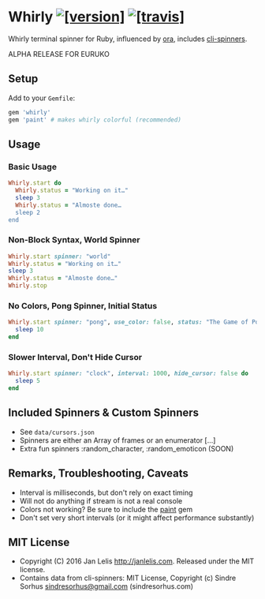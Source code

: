 # Whirly [![[version]](https://badge.fury.io/rb/whirly.svg)](http://badge.fury.io/rb/whirly)  [![[travis]](https://travis-ci.org/janlelis/whirly.png)](https://travis-ci.org/janlelis/whirly)

Whirly terminal spinner for Ruby, influenced by [ora](https://github.com/sindresorhus/ora), includes [cli-spinners](https://github.com/sindresorhus/cli-spinners).

ALPHA RELEASE FOR EURUKO

## Setup

Add to your `Gemfile`:

```ruby
gem 'whirly'
gem 'paint' # makes whirly colorful (recommended)
```

## Usage

### Basic Usage

```ruby
Whirly.start do
  Whirly.status = "Working on it…"
  sleep 3
  Whirly.status = "Almoste done…
  sleep 2
end
```

### Non-Block Syntax, World Spinner

```ruby
Whirly.start spinner: "world"
Whirly.status = "Working on it…"
sleep 3
Whirly.status = "Almoste done…"
Whirly.stop
```

### No Colors, Pong Spinner, Initial Status

```ruby
Whirly.start spinner: "pong", use_color: false, status: "The Game of Pong" do
  sleep 10
end
```

### Slower Interval, Don't Hide Cursor

```ruby
Whirly.start spinner: "clock", interval: 1000, hide_cursor: false do
  sleep 5
end
```

## Included Spinners & Custom Spinners

- See `data/cursors.json`
- Spinners are either an Array of frames or an enumerator [...]
- Extra fun spinners :random_character, :random_emoticon (SOON)

## Remarks, Troubleshooting, Caveats

- Interval is milliseconds, but don't rely on exact timing
- Will not do anything if stream is not a real console
- Colors not working? Be sure to include the [paint](https://github.com/janlelis/paint/) gem
- Don't set very short intervals (or it might affect performance substantly)

## MIT License

- Copyright (C) 2016 Jan Lelis <http://janlelis.com>. Released under the MIT license.
- Contains data from cli-spinners:  MIT License, Copyright (c) Sindre Sorhus <sindresorhus@gmail.com> (sindresorhus.com)
